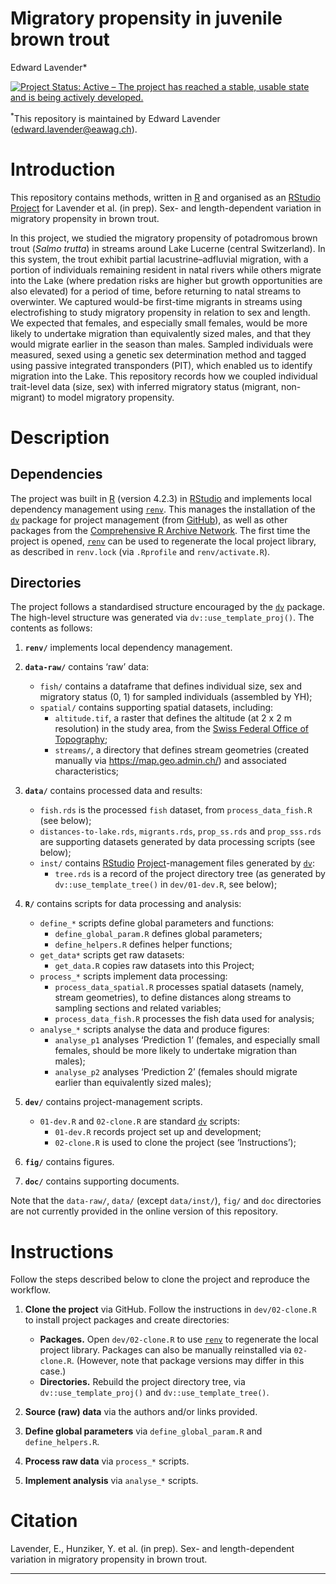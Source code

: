 Migratory propensity in juvenile brown trout
================
Edward Lavender\*

[![Project Status: Active – The project has reached a stable, usable
state and is being actively
developed.](https://www.repostatus.org/badges/latest/active.svg)](https://www.repostatus.org/#active)

<sup>\*</sup>This repository is maintained by Edward Lavender
(<edward.lavender@eawag.ch>).

# Introduction

This repository contains methods, written in
[R](https://www.r-project.org/) and organised as an
[RStudio](https://www.rstudio.com/)
[Project](https://r4ds.had.co.nz/workflow-projects.html) for Lavender et
al. (in prep). Sex- and length-dependent variation in migratory
propensity in brown trout.

In this project, we studied the migratory propensity of potadromous
brown trout (*Salmo trutta*) in streams around Lake Lucerne (central
Switzerland). In this system, the trout exhibit partial
lacustrine–adfluvial migration, with a portion of individuals remaining
resident in natal rivers while others migrate into the Lake (where
predation risks are higher but growth opportunities are also elevated)
for a period of time, before returning to natal streams to overwinter.
We captured would-be first-time migrants in streams using electrofishing
to study migratory propensity in relation to sex and length. We expected
that females, and especially small females, would be more likely to
undertake migration than equivalently sized males, and that they would
migrate earlier in the season than males. Sampled individuals were
measured, sexed using a genetic sex determination method and tagged
using passive integrated transponders (PIT), which enabled us to
identify migration into the Lake. This repository records how we coupled
individual trait-level data (size, sex) with inferred migratory status
(migrant, non-migrant) to model migratory propensity.

# Description

## Dependencies

The project was built in [R](https://www.r-project.org/) (version 4.2.3)
in [RStudio](https://www.rstudio.com/) and implements local dependency
management using
[`renv`](https://rstudio.github.io/renv/articles/renv.html). This
manages the installation of the
[`dv`](https://github.com/edwardlavender/dv) package for project
management (from [GitHub](https://github.com/)), as well as other
packages from the [Comprehensive R Archive
Network](https://cran.r-project.org/). The first time the project is
opened, [`renv`](https://rstudio.github.io/renv/articles/renv.html) can
be used to regenerate the local project library, as described in
`renv.lock` (via `.Rprofile` and `renv/activate.R`).

## Directories

The project follows a standardised structure encouraged by the
[`dv`](https://github.com/edwardlavender/dv) package. The high-level
structure was generated via `dv::use_template_proj()`. The contents as
follows:

1.  **`renv/`** implements local dependency management.

2.  **`data-raw/`** contains ‘raw’ data:

    - `fish/` contains a dataframe that defines individual size, sex and
      migratory status (0, 1) for sampled individuals (assembled by YH);
    - `spatial/` contains supporting spatial datasets, including:
      - `altitude.tif`, a raster that defines the altitude (at 2 x 2 m
        resolution) in the study area, from the [Swiss Federal Office of
        Topography](https://www.swisstopo.admin.ch/en/geodata/height/alti3d.html);
      - `streams/`, a directory that defines stream geometries (created
        manually via <https://map.geo.admin.ch/>) and associated
        characteristics; <br/>

3.  **`data/`** contains processed data and results:

    - `fish.rds` is the processed `fish` dataset, from
      `process_data_fish.R` (see below);
    - `distances-to-lake.rds`, `migrants.rds`, `prop_ss.rds` and
      `prop_sss.rds` are supporting datasets generated by data
      processing scripts (see below);
    - `inst/` contains [RStudio](https://www.rstudio.com/)
      [Project](https://r4ds.had.co.nz/workflow-projects.html)-management
      files generated by [`dv`](https://github.com/edwardlavender/dv):
      - `tree.rds` is a record of the project directory tree (as
        generated by `dv::use_template_tree()` in `dev/01-dev.R`, see
        below); <br/>

4.  **`R/`** contains scripts for data processing and analysis:

    - `define_*` scripts define global parameters and functions:
      - `define_global_param.R` defines global parameters;
      - `define_helpers.R` defines helper functions;
    - `get_data*` scripts get raw datasets:
      - `get_data.R` copies raw datasets into this Project;
    - `process_*` scripts implement data processing:
      - `process_data_spatial.R` processes spatial datasets (namely,
        stream geometries), to define distances along streams to
        sampling sections and related variables;
      - `process_data_fish.R` processes the fish data used for analysis;
    - `analyse_*` scripts analyse the data and produce figures:
      - `analyse_p1` analyses ‘Prediction 1’ (females, and especially
        small females, should be more likely to undertake migration than
        males);
      - `analyse_p2` analyses ‘Prediction 2’ (females should migrate
        earlier than equivalently sized males); <br/>

5.  **`dev/`** contains project-management scripts.

    - `01-dev.R` and `02-clone.R` are standard
      [`dv`](https://github.com/edwardlavender/dv) scripts:
      - `01-dev.R` records project set up and development;
      - `02-clone.R` is used to clone the project (see ‘Instructions’);

6.  **`fig/`** contains figures.

7.  **`doc/`** contains supporting documents.

Note that the `data-raw/`, `data/` (except `data/inst/`), `fig/` and
`doc` directories are not currently provided in the online version of
this repository.

# Instructions

Follow the steps described below to clone the project and reproduce the
workflow.

1.  **Clone the project** via GitHub. Follow the instructions in
    `dev/02-clone.R` to install project packages and create directories:

    - **Packages.** Open `dev/02-clone.R` to use
      [`renv`](https://rstudio.github.io/renv/articles/renv.html) to
      regenerate the local project library. Packages can also be
      manually reinstalled via `02-clone.R`. (However, note that package
      versions may differ in this case.)
    - **Directories.** Rebuild the project directory tree, via
      `dv::use_template_proj()` and `dv::use_template_tree()`.

2.  **Source (raw) data** via the authors and/or links provided.

3.  **Define global parameters** via `define_global_param.R` and
    `define_helpers.R`.

4.  **Process raw data** via `process_*` scripts.

5.  **Implement analysis** via `analyse_*` scripts.

# Citation

Lavender, E., Hunziker, Y. et al. (in prep). Sex- and length-dependent
variation in migratory propensity in brown trout.

------------------------------------------------------------------------
